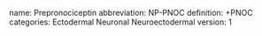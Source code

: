 name: Prepronociceptin
abbreviation: NP-PNOC
definition: +PNOC
categories: Ectodermal Neuronal Neuroectodermal
version: 1
